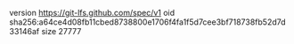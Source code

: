 version https://git-lfs.github.com/spec/v1
oid sha256:a64ce4d08fb11cbed8738800e1706f4fa1f5d7cee3bf718738fb52d7d33146af
size 27777
